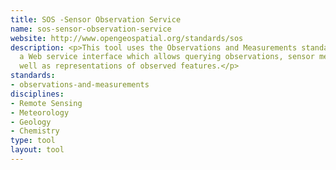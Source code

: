 ```yaml
---
title: SOS -Sensor Observation Service
name: sos-sensor-observation-service
website: http://www.opengeospatial.org/standards/sos
description: <p>This tool uses the Observations and Measurements standard to define
  a Web service interface which allows querying observations, sensor metadata, as
  well as representations of observed features.</p>
standards:
- observations-and-measurements
disciplines:
- Remote Sensing
- Meteorology
- Geology
- Chemistry
type: tool
layout: tool
---
```


